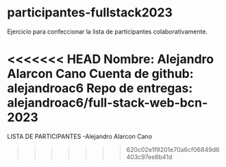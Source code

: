 # participantes-fullstack2023
Ejercicio para confeccionar la lista de participantes colaborativamente.

<<<<<<< HEAD
Nombre: Alejandro Alarcon Cano
Cuenta de github: alejandroac6
Repo de entregas: alejandroac6/full-stack-web-bcn-2023
=======
LISTA DE PARTICIPANTES
-Alejandro Alarcon Cano
>>>>>>> 620c02e1f9201e70a6cf06849d6403c97ee8b41d
